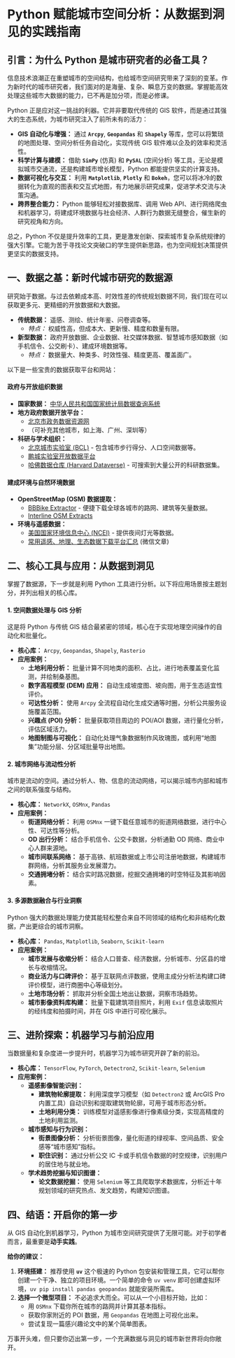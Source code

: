 # Python 赋能城市空间分析：从数据到洞见的实践指南

## 引言：为什么 Python 是城市研究者的必备工具？

信息技术浪潮正在重塑城市的空间结构，也给城市空间研究带来了深刻的变革。作为新时代的城市研究者，我们面对的是海量、复杂、瞬息万变的数据。掌握能高效处理这些城市大数据的能力，已不再是加分项，而是必修课。

Python 正是应对这一挑战的利器。它并非要取代传统的 GIS 软件，而是通过其强大的生态系统，为城市研究注入了前所未有的活力：

*   **GIS 自动化与增强：** 通过 **`Arcpy`**, **`Geopandas`** 和 **`Shapely`** 等库，您可以将繁琐的地图处理、空间分析任务自动化，实现传统 GIS 软件难以企及的效率和灵活性。
*   **科学计算与建模：** 借助 **`SimPy`** (仿真) 和 **`PySAL`** (空间分析) 等工具，无论是模拟城市交通流，还是构建城市增长模型，Python 都能提供坚实的计算支持。
*   **数据可视化与交互：** 利用 **`Matplotlib`**, **`Plotly`** 和 **`Bokeh`**，您可以将冰冷的数据转化为直观的图表和交互式地图，有力地展示研究成果，促进学术交流与决策沟通。
*   **跨界整合能力：** Python 能够轻松对接数据库、调用 Web API、进行网络爬虫和机器学习，将建成环境数据与社会经济、人群行为数据无缝整合，催生新的研究视角和方向。

总之，Python 不仅是提升效率的工具，更是激发创新、探索城市复杂系统规律的强大引擎。它能为苦于寻找论文突破口的学生提供新思路，也为空间规划决策提供更坚实的数据支持。

## 一、数据之基：新时代城市研究的数据源

研究始于数据。与过去依赖成本高、时效性差的传统规划数据不同，我们现在可以获取更多元、更精细的开放数据和大数据。

*   **传统数据：** 遥感、测绘、统计年鉴、问卷调查等。
    *   *特点：* 权威性高，但成本大、更新慢、精度和数量有限。
*   **新型数据：** 政府开放数据、企业数据、社交媒体数据、智慧城市感知数据（如手机信令、公交刷卡）、建成环境数据等。
    *   *特点：* 数据量大、种类多、时效性强、精度更高、覆盖面广。

以下是一些宝贵的数据获取平台和网站：

#### **政府与开放组织数据**
*   **国家数据：** [中华人民共和国国家统计局数据查询系统](http://data.stats.gov.cn/)
*   **地方政府数据开放平台：**
    *   [北京市政务数据资源网](https://www.beijing.gov.cn/gongkai/shuju/)
    *   （可补充其他城市，如上海、广州、深圳等）
*   **科研与学术组织：**
    *   [北京城市实验室 (BCL)](http://www.beijingcitylab.com/data-released-1/) - 包含城市步行得分、人口空间数据等。
    *   [鹏城实验室开放数据平台](http://data.starcloud.pcl.ac.cn/zh/resource/1)
    *   [哈佛数据仓库 (Harvard Dataverse)](https://dataverse.harvard.edu) - 可搜索到大量公开的科研数据集。

#### **建成环境与自然环境数据**
*   **OpenStreetMap (OSM) 数据提取：**
    *   [BBBike Extractor](https://download.bbbike.org/osm/bbbike/) - 便捷下载全球各城市的路网、建筑等矢量数据。
    *   [Interline OSM Extracts](https://www.interline.io/osm/extracts/)
*   **环境与遥感数据：**
    *   [美国国家环境信息中心 (NCEI)](https://www.ngdc.noaa.gov/eog/download.html) - 提供夜间灯光等数据。
    *   [常用遥感、地理、生态数据下载平台汇总](https://mp.weixin.qq.com/s/_9axQGWDV2exr78QE4ZTdw) (微信文章)

## 二、核心工具与应用：从数据到洞见

掌握了数据源，下一步就是利用 Python 工具进行分析。以下将应用场景按主题划分，并列出相关的核心库。

#### **1. 空间数据处理与 GIS 分析**
这是将 Python 与传统 GIS 结合最紧密的领域，核心在于实现地理空间操作的自动化和批量化。

*   **核心库：** `Arcpy`, `Geopandas`, `Shapely`, `Rasterio`
*   **应用案例：**
    *   **土地利用分析：** 批量计算不同地类的面积、占比，进行地表覆盖变化监测，并绘制桑基图。
    *   **数字高程模型 (DEM) 应用：** 自动生成坡度图、坡向图，用于生态适宜性评价。
    *   **可达性分析：** 使用 `Arcpy` 全流程自动化生成交通等时圈，分析公共服务设施覆盖范围。
    *   **兴趣点 (POI) 分析：** 批量获取项目周边的 POI/AOI 数据，进行量化分析，评估区域活力。
    *   **地图制图与可视化：** 自动化处理气象数据制作风玫瑰图，或利用“地图集”功能分层、分区域批量导出地图。

#### **2. 城市网络与流动性分析**
城市是流动的空间。通过分析人、物、信息的流动网络，可以揭示城市内部和城市之间的联系强度与结构。

*   **核心库：** `NetworkX`, `OSMnx`, `Pandas`
*   **应用案例：**
    *   **街道网络分析：** 利用 `OSMnx` 一键下载任意城市的街道网络数据，进行中心性、可达性等分析。
    *   **OD 出行分析：** 结合手机信令、公交卡数据，分析通勤 OD 网络、商业中心人群来源地。
    *   **城市间联系网络：** 基于高铁、航班数据或上市公司注册地数据，构建城市群网络，分析其服务业发展潜力。
    *   **交通拥堵分析：** 结合实时路况数据，挖掘交通拥堵的时空特征及其影响因素。

#### **3. 多源数据融合与行业洞察**
Python 强大的数据处理能力使其能轻松整合来自不同领域的结构化和非结构化数据，产出更综合的城市洞察。

*   **核心库：** `Pandas`, `Matplotlib`, `Seaborn`, `Scikit-learn`
*   **应用案例：**
    *   **城市发展与收缩分析：** 结合人口普查、经济数据，分析城市、分区县的增长与收缩情况。
    *   **商业活力与口碑评价：** 基于互联网点评数据，使用主成分分析法构建口碑评价模型，进行商圈中心等级划分。
    *   **土地市场分析：** 抓取并分析全国土地出让数据，洞察市场趋势。
    *   **城市影像资料库构建：** 批量下载建筑项目照片，利用 `Exif` 信息读取照片的经纬度和拍摄时间，并在 GIS 中进行可视化展示。

## 三、进阶探索：机器学习与前沿应用

当数据量和复杂度进一步提升时，机器学习为城市研究开辟了新的前沿。

*   **核心库：** `TensorFlow`, `PyTorch`, `Detectron2`, `Scikit-learn`, `Selenium`
*   **应用案例：**
    *   **遥感影像智能识别：**
        *   **建筑物轮廓提取：** 利用深度学习模型（如 `Detectron2` 或 ArcGIS Pro 内置工具）自动识别和提取建筑物轮廓，可用于城市形态分析。
        *   **土地利用分类：** 训练模型对遥感影像进行像素级分类，实现高精度的土地利用监测。
    *   **城市感知与行为识别：**
        *   **街景图像分析：** 分析街景图像，量化街道的绿视率、空间品质、安全感等“城市感知”指标。
        *   **职住识别：** 通过分析公交 IC 卡或手机信令数据的时空规律，识别用户的居住地与就业地。
    *   **学术趋势挖掘与知识图谱：**
        *   **论文数据挖掘：** 使用 `Selenium` 等工具爬取学术数据库，分析近十年规划领域的研究热点、发文趋势，构建知识图谱。

## 四、结语：开启你的第一步

从 GIS 自动化到机器学习，Python 为城市空间研究提供了无限可能。对于初学者而言，最重要是**动手实践**。

**给你的建议：**
1.  **环境搭建：** 推荐使用 **`uv`** 这个极速的 Python 包安装和管理工具，它可以帮你创建一个干净、独立的项目环境。一个简单的命令 `uv venv` 即可创建虚拟环境，`uv pip install pandas geopandas` 就能安装所需库。
2.  **选择一个微型项目：** 不必追求大而全。可以从一个小目标开始，比如：
    *   用 `OSMnx` 下载你所在城市的路网并计算其基本指标。
    *   获取你家附近的 POI 数据，用 `Geopandas` 在地图上可视化出来。
    *   尝试复现一篇感兴趣论文中的某个简单图表。

万事开头难，但只要你迈出第一步，一个充满数据与洞见的城市新世界将向你敞开。